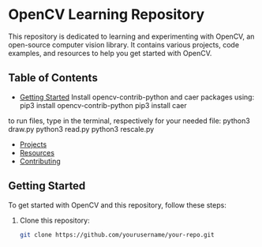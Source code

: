 # OpenCV Learning Repository

This repository is dedicated to learning and experimenting with OpenCV, an open-source computer vision library. It contains various projects, code examples, and resources to help you get started with OpenCV.

## Table of Contents

- [Getting Started](#getting-started)
Install opencv-contrib-python and caer packages using:
pip3 install opencv-contrib-python
pip3 install caer

to run files, type in the terminal, respectively for your needed file: 
python3 draw.py 
python3 read.py 
python3 rescale.py 

- [Projects](#projects)
- [Resources](#resources)
- [Contributing](#contributing)

## Getting Started

To get started with OpenCV and this repository, follow these steps:

1. Clone this repository:
   ```bash
   git clone https://github.com/yourusername/your-repo.git
